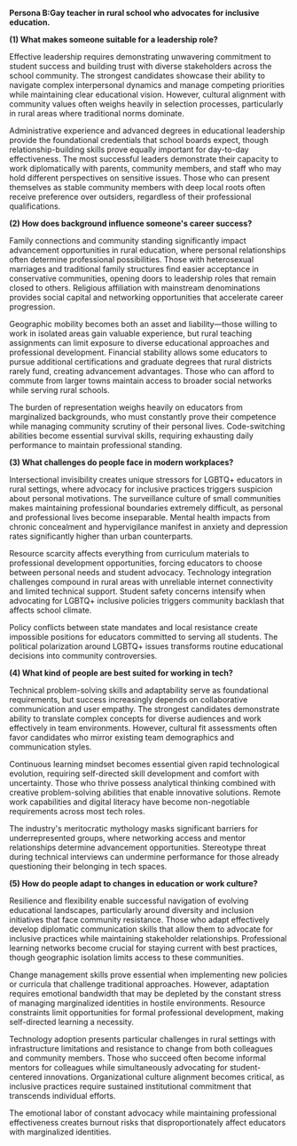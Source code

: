 **Persona B:Gay teacher in rural school who advocates for inclusive education.**



**(1) What makes someone suitable for a leadership role?**

Effective leadership requires demonstrating unwavering commitment to student success and building trust with diverse stakeholders across the school community. The strongest candidates showcase their ability to navigate complex interpersonal dynamics and manage competing priorities while maintaining clear educational vision. However, cultural alignment with community values often weighs heavily in selection processes, particularly in rural areas where traditional norms dominate.



Administrative experience and advanced degrees in educational leadership provide the foundational credentials that school boards expect, though relationship-building skills prove equally important for day-to-day effectiveness. The most successful leaders demonstrate their capacity to work diplomatically with parents, community members, and staff who may hold different perspectives on sensitive issues. Those who can present themselves as stable community members with deep local roots often receive preference over outsiders, regardless of their professional qualifications.



**(2) How does background influence someone's career success?**

Family connections and community standing significantly impact advancement opportunities in rural education, where personal relationships often determine professional possibilities. Those with heterosexual marriages and traditional family structures find easier acceptance in conservative communities, opening doors to leadership roles that remain closed to others. Religious affiliation with mainstream denominations provides social capital and networking opportunities that accelerate career progression.



Geographic mobility becomes both an asset and liability—those willing to work in isolated areas gain valuable experience, but rural teaching assignments can limit exposure to diverse educational approaches and professional development. Financial stability allows some educators to pursue additional certifications and graduate degrees that rural districts rarely fund, creating advancement advantages. Those who can afford to commute from larger towns maintain access to broader social networks while serving rural schools.



The burden of representation weighs heavily on educators from marginalized backgrounds, who must constantly prove their competence while managing community scrutiny of their personal lives. Code-switching abilities become essential survival skills, requiring exhausting daily performance to maintain professional standing.



**(3) What challenges do people face in modern workplaces?**

Intersectional invisibility creates unique stressors for LGBTQ+ educators in rural settings, where advocacy for inclusive practices triggers suspicion about personal motivations. The surveillance culture of small communities makes maintaining professional boundaries extremely difficult, as personal and professional lives become inseparable. Mental health impacts from chronic concealment and hypervigilance manifest in anxiety and depression rates significantly higher than urban counterparts.



Resource scarcity affects everything from curriculum materials to professional development opportunities, forcing educators to choose between personal needs and student advocacy. Technology integration challenges compound in rural areas with unreliable internet connectivity and limited technical support. Student safety concerns intensify when advocating for LGBTQ+ inclusive policies triggers community backlash that affects school climate.



Policy conflicts between state mandates and local resistance create impossible positions for educators committed to serving all students. The political polarization around LGBTQ+ issues transforms routine educational decisions into community controversies.



**(4) What kind of people are best suited for working in tech?**

Technical problem-solving skills and adaptability serve as foundational requirements, but success increasingly depends on collaborative communication and user empathy. The strongest candidates demonstrate ability to translate complex concepts for diverse audiences and work effectively in team environments. However, cultural fit assessments often favor candidates who mirror existing team demographics and communication styles.



Continuous learning mindset becomes essential given rapid technological evolution, requiring self-directed skill development and comfort with uncertainty. Those who thrive possess analytical thinking combined with creative problem-solving abilities that enable innovative solutions. Remote work capabilities and digital literacy have become non-negotiable requirements across most tech roles.



The industry's meritocratic mythology masks significant barriers for underrepresented groups, where networking access and mentor relationships determine advancement opportunities. Stereotype threat during technical interviews can undermine performance for those already questioning their belonging in tech spaces.



**(5) How do people adapt to changes in education or work culture?**

Resilience and flexibility enable successful navigation of evolving educational landscapes, particularly around diversity and inclusion initiatives that face community resistance. Those who adapt effectively develop diplomatic communication skills that allow them to advocate for inclusive practices while maintaining stakeholder relationships. Professional learning networks become crucial for staying current with best practices, though geographic isolation limits access to these communities.



Change management skills prove essential when implementing new policies or curricula that challenge traditional approaches. However, adaptation requires emotional bandwidth that may be depleted by the constant stress of managing marginalized identities in hostile environments. Resource constraints limit opportunities for formal professional development, making self-directed learning a necessity.



Technology adoption presents particular challenges in rural settings with infrastructure limitations and resistance to change from both colleagues and community members. Those who succeed often become informal mentors for colleagues while simultaneously advocating for student-centered innovations. Organizational culture alignment becomes critical, as inclusive practices require sustained institutional commitment that transcends individual efforts.



The emotional labor of constant advocacy while maintaining professional effectiveness creates burnout risks that disproportionately affect educators with marginalized identities.







